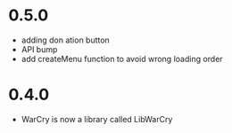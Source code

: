 # 0.5.0
 - adding don ation button
 - API bump
 - add createMenu function to avoid wrong loading order

# 0.4.0
 - WarCry is now a library called LibWarCry